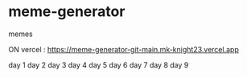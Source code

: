 # meme-generator
 memes

ON vercel : https://meme-generator-git-main.mk-knight23.vercel.app

day 1
day 2
day 3
day 4
day 5
day 6
day 7
day 8
day 9
